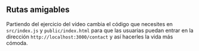 ## Rutas amigables

Partiendo del ejercicio del vídeo cambia el código que necesites en `src/index.js` y `public/index.html` para que las usuarias puedan entrar en la dirección `http://localhost:3000/contact` y así hacerles la vida más cómoda.
